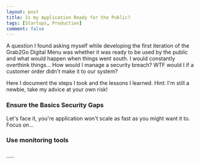```yaml
---
layout: post
title: Is my Application Ready for the Public?
tags: [Startups, Production]
comment: false
---
```


A question I found asking myself while developing the first iteration of the Grab2Go Digital Menu was whether it was ready to be used by the public and what would happen when things went south. I would constantly overthink things... How would I manage a security breach? WTF would I if a customer order didn't make it to our system?

Here I document the steps I took and the lessons I learned. Hint: I'm still a newbie, take my advice at your own risk!

### Ensure the Basics Security Gaps

Let's face it, you're application won't scale as fast as you might want it to. Focus on...

### Use monitoring tools


### 


.....

